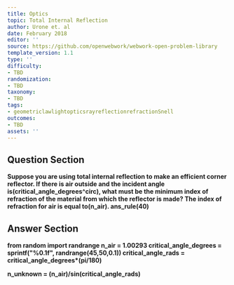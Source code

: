 ```yaml
---
title: Optics
topic: Total Internal Reflection
author: Urone et. al
date: February 2018
editor: ''
source: https://github.com/openwebwork/webwork-open-problem-library
template_version: 1.1
type: ''
difficulty:
- TBD
randomization:
- TBD
taxonomy:
- TBD
tags:
- geometriclawlightopticsrayreflectionrefractionSnell
outcomes:
- TBD
assets: ''
---
```


## Question Section 

<b>
Suppose you are using total internal reflection to make an efficient corner reflector. If there is air outside and the incident angle is(critical_angle_degrees^circ), what must be the minimum index of refraction of the material from which the reflector is made? The index of refraction for air is equal to(n_air).
ans_rule(40)



## Answer Section

from random import randrange
n_air = 1.00293
critical_angle_degrees = sprintf("%0.1f", randrange(45,50,0.1))
critical_angle_rads = critical_angle_degrees*(pi/180)

n_unknown = (n_air)/sin(critical_angle_rads)